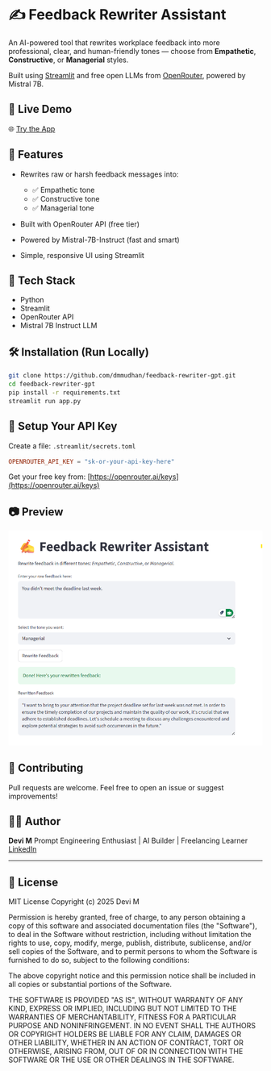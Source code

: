 # ✍️ Feedback Rewriter Assistant

An AI-powered tool that rewrites workplace feedback into more professional, clear, and human-friendly tones — choose from **Empathetic**, **Constructive**, or **Managerial** styles.

Built using [Streamlit](https://streamlit.io/) and free open LLMs from [OpenRouter](https://openrouter.ai), powered by Mistral 7B.

## 🚀 Live Demo

🌐 [Try the App](https://feedback-rewriter-gpt-caht6hciagxykx52hz6xnh.streamlit.app/)

## 🧠 Features

* Rewrites raw or harsh feedback messages into:

  * ✅ Empathetic tone
  * ✅ Constructive tone
  * ✅ Managerial tone
* Built with OpenRouter API (free tier)
* Powered by Mistral-7B-Instruct (fast and smart)
* Simple, responsive UI using Streamlit

## 📆 Tech Stack

* Python
* Streamlit
* OpenRouter API
* Mistral 7B Instruct LLM

## 🛠️ Installation (Run Locally)

```bash
git clone https://github.com/dmmudhan/feedback-rewriter-gpt.git
cd feedback-rewriter-gpt
pip install -r requirements.txt
streamlit run app.py
```

## 🔐 Setup Your API Key

Create a file: `.streamlit/secrets.toml`

```toml
OPENROUTER_API_KEY = "sk-or-your-api-key-here"
```

Get your free key from: [https://openrouter.ai/keys](https://openrouter.ai/keys)

## 📷 Preview

![App Screenshot](Screenshot.png)


## 🤝 Contributing

Pull requests are welcome. Feel free to open an issue or suggest improvements!


## 🧑‍💼 Author

**Devi M**
Prompt Engineering Enthusiast | AI Builder | Freelancing Learner
[LinkedIn](https://www.linkedin.com/in/devimuthyam/)

---

## 📝 License

MIT License
Copyright (c) 2025 Devi M

Permission is hereby granted, free of charge, to any person obtaining a copy
of this software and associated documentation files (the "Software"), to deal
in the Software without restriction, including without limitation the rights
to use, copy, modify, merge, publish, distribute, sublicense, and/or sell
copies of the Software, and to permit persons to whom the Software is
furnished to do so, subject to the following conditions:

The above copyright notice and this permission notice shall be included in
all copies or substantial portions of the Software.

THE SOFTWARE IS PROVIDED "AS IS", WITHOUT WARRANTY OF ANY KIND, EXPRESS OR
IMPLIED, INCLUDING BUT NOT LIMITED TO THE WARRANTIES OF MERCHANTABILITY,
FITNESS FOR A PARTICULAR PURPOSE AND NONINFRINGEMENT. IN NO EVENT SHALL THE
AUTHORS OR COPYRIGHT HOLDERS BE LIABLE FOR ANY CLAIM, DAMAGES OR OTHER
LIABILITY, WHETHER IN AN ACTION OF CONTRACT, TORT OR OTHERWISE, ARISING FROM,
OUT OF OR IN CONNECTION WITH THE SOFTWARE OR THE USE OR OTHER DEALINGS IN
THE SOFTWARE.

